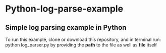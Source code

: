 # Python-log-parse-example


## Simple log parsing example in Python


To run this example, clone or download this repository, and in terminal run: python log_parser.py by providing the __path__ to the file 
as well as __file__ itself
